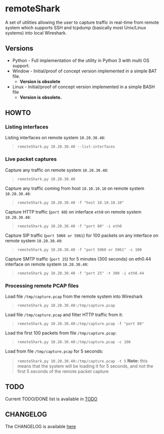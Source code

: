 # remoteShark
A set of utilities allowing the user to capture traffic in real-time from remote system which supports SSH and tcpdump (basically most Unix/Linux systems) into local Wireshark.

## Versions

* Python - Full implementation of the utility in Python 3 with multi OS support.
* Window - Initial/proof of concept version implemented in a simple BAT file.
  * **Version is obsolete**
* Linux - Initial/proof of concept version implemented in a simple BASH file
  * **Version is obsolete.**

## HOWTO

### Listing interfaces

Listing interfaces on remote system `10.20.30.40`:
> `remoteShark.py 10.20.30.40 --list-interfaces`

### Live packet captures

Capture any traffic on remote system `10.20.30.40`:
> `remoteShark.py 10.20.30.40`

Capture any traffic coming from host `10.10.10.10` on remote system `10.20.30.40`:
> `remoteShark.py 10.20.30.40 -f "host 10.10.10.10"`

Capture HTTP traffic (`port 80`) on interface `eth0` on remote system `10.20.30.40`:
> `remoteShark.py 10.20.30.40 -f "port 80" -i eth0`

Capture SIP traffic (`port 5060 or 5061`) for 100 packets on any interface on remote system `10.20.30.40`:
> `remoteShark.py 10.20.30.40 -f "port 5060 or 5061" -c 100`

Capture SMTP traffic (`port 25`) for 5 minutes (300 seconds) on eth0.44 interface on remote system `10.20.30.40`:
> `remoteShark.py 10.20.30.40 -f "port 25" -t 300 -i eth0.44`

### Processing remote PCAP files

Load file `/tmp/capture.pcap` from the remote system into Wireshark
> `remoteShark.py 10.20.30.40:/tmp/capture.pcap`

Load file `/tmp/capture.pcap` and filter HTTP traffic from it:
> `remoteShark.py 10.20.30.40:/tmp/capture.pcap -f "port 80"`

Load the first 100 packets from file `/tmp/capture.pcap`:
> `remoteShark.py 10.20.30.40:/tmp/capture.pcap -c 100`

Load from file `/tmp/capture.pcap` for 5 seconds:
> `remoteShark.py 10.20.30.40:/tmp/capture.pcap -t 5`
**Note:** this means that the system will be loading it for 5 seconds, and not the first 5 seconds of the remote packet capture

## TODO

Current TODO/DONE list is available in [TODO](TODO.md)

## CHANGELOG

The CHANGELOG is available [here](CHANGELOG.md)
